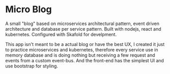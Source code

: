# Micro Blog

A small "blog" based on microservices architectural pattern, event driven architecture and database per service pattern. Built with nodejs, react and kubernetes. Configured with Skafold for develpment.

This app isn't meant to be a actual blog or have the best UX, I created it just to practice microservices and kubernetes, therefore every service use in memory database and is doing nothing but receiving a few request and events from a custom event-bus. And the front-end has the simplest UI and use bootstrap for styling.
